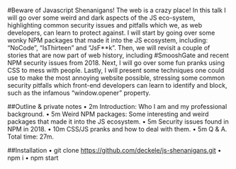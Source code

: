 #Beware of Javascript Shenanigans!
The web is a crazy place! In this talk I will go over some weird and dark aspects of the JS eco-system, highlighting common security issues and pitfalls which we, as web developers, can learn to protect against. I will start by going over some wonky NPM packages that made it into the JS ecosystem, including: “NoCode”, “IsThirteen” and “JsF**k”. Then, we will revisit a couple of stories that are now part of web history, including #SmooshGate and recent NPM security issues from 2018. Next, I will go over some fun pranks using CSS to mess with people. Lastly, I will present some techniques one could use to make the most annoying website possible, stressing some common security pitfalls which front-end developers can learn to identify and block, such as the infamous “window.opener” property.

##Outline & private notes
•	2m Introduction: Who I am and my professional background.
•	5m Weird NPM packages: Some interesting and weird packages that made it into the JS ecosystem.
•	5m Security issues found in NPM in 2018.
•	10m CSS/JS pranks and how to deal with them.
•	5m Q & A.
Total time: 27m.

##Installation
•	git clone https://github.com/deckele/js-shenanigans.git
•	npm i
•	npm start